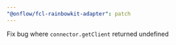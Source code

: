 ```yaml
---
"@onflow/fcl-rainbowkit-adapter": patch
---
```


Fix bug where `connector.getClient` returned undefined
